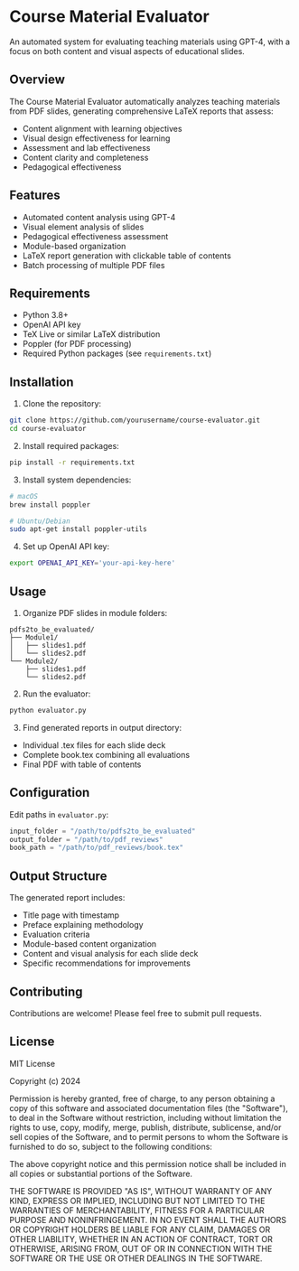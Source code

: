 # Course Material Evaluator

An automated system for evaluating teaching materials using GPT-4, with a focus on both content and visual aspects of educational slides.

## Overview

The Course Material Evaluator automatically analyzes teaching materials from PDF slides, generating comprehensive LaTeX reports that assess:
- Content alignment with learning objectives
- Visual design effectiveness for learning
- Assessment and lab effectiveness
- Content clarity and completeness
- Pedagogical effectiveness

## Features

- Automated content analysis using GPT-4
- Visual element analysis of slides
- Pedagogical effectiveness assessment
- Module-based organization
- LaTeX report generation with clickable table of contents
- Batch processing of multiple PDF files

## Requirements

- Python 3.8+
- OpenAI API key
- TeX Live or similar LaTeX distribution
- Poppler (for PDF processing)
- Required Python packages (see `requirements.txt`)

## Installation

1. Clone the repository:
```bash
git clone https://github.com/yourusername/course-evaluator.git
cd course-evaluator
```

2. Install required packages:
```bash
pip install -r requirements.txt
```

3. Install system dependencies:
```bash
# macOS
brew install poppler

# Ubuntu/Debian
sudo apt-get install poppler-utils
```

4. Set up OpenAI API key:
```bash
export OPENAI_API_KEY='your-api-key-here'
```

## Usage

1. Organize PDF slides in module folders:
```
pdfs2to_be_evaluated/
├── Module1/
│   ├── slides1.pdf
│   └── slides2.pdf
└── Module2/
    ├── slides1.pdf
    └── slides2.pdf
```

2. Run the evaluator:
```bash
python evaluator.py
```

3. Find generated reports in output directory:
- Individual .tex files for each slide deck
- Complete book.tex combining all evaluations
- Final PDF with table of contents

## Configuration

Edit paths in `evaluator.py`:
```python
input_folder = "/path/to/pdfs2to_be_evaluated"
output_folder = "/path/to/pdf_reviews"
book_path = "/path/to/pdf_reviews/book.tex"
```

## Output Structure

The generated report includes:
- Title page with timestamp
- Preface explaining methodology
- Evaluation criteria
- Module-based content organization
- Content and visual analysis for each slide deck
- Specific recommendations for improvements

## Contributing

Contributions are welcome! Please feel free to submit pull requests.

## License

MIT License

Copyright (c) 2024

Permission is hereby granted, free of charge, to any person obtaining a copy
of this software and associated documentation files (the "Software"), to deal
in the Software without restriction, including without limitation the rights
to use, copy, modify, merge, publish, distribute, sublicense, and/or sell
copies of the Software, and to permit persons to whom the Software is
furnished to do so, subject to the following conditions:

The above copyright notice and this permission notice shall be included in all
copies or substantial portions of the Software.

THE SOFTWARE IS PROVIDED "AS IS", WITHOUT WARRANTY OF ANY KIND, EXPRESS OR
IMPLIED, INCLUDING BUT NOT LIMITED TO THE WARRANTIES OF MERCHANTABILITY,
FITNESS FOR A PARTICULAR PURPOSE AND NONINFRINGEMENT. IN NO EVENT SHALL THE
AUTHORS OR COPYRIGHT HOLDERS BE LIABLE FOR ANY CLAIM, DAMAGES OR OTHER
LIABILITY, WHETHER IN AN ACTION OF CONTRACT, TORT OR OTHERWISE, ARISING FROM,
OUT OF OR IN CONNECTION WITH THE SOFTWARE OR THE USE OR OTHER DEALINGS IN THE
SOFTWARE.
